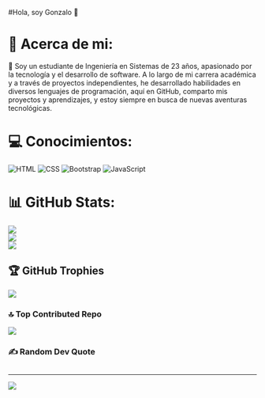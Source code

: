 #Hola, soy Gonzalo 👋

# 💫 Acerca de mi:
🚀 Soy un estudiante de Ingeniería en Sistemas de 23 años, apasionado por la tecnología y el desarrollo de software. A lo largo de mi carrera académica y a través de proyectos independientes, he desarrollado habilidades en diversos lenguajes de programación, aquí en GitHub, comparto mis proyectos y aprendizajes, y estoy siempre en busca de nuevas aventuras tecnológicas.



# 💻 Conocimientos:
![HTML](https://img.shields.io/badge/html5-%23E34F26.svg?style=for-the-badge&logo=html5&logoColor=white) ![CSS](https://img.shields.io/badge/css3-%231572B6.svg?style=for-the-badge&logo=css3&logoColor=white)  ![Bootstrap](https://img.shields.io/badge/bootstrap-%23563D7C.svg?style=for-the-badge&logo=bootstrap&logoColor=white) ![JavaScript](https://img.shields.io/badge/javascript-%23323330.svg?style=for-the-badge&logo=javascript&logoColor=%23F7DF1E)

# 📊 GitHub Stats:
![](https://github-readme-stats.vercel.app/api?username=Gonnetc27&theme=dark&hide_border=false&include_all_commits=false&count_private=false)<br/>
![](https://github-readme-streak-stats.herokuapp.com/?user=Gonnetc27&theme=dark&hide_border=false)<br/>
![](https://github-readme-stats.vercel.app/api/top-langs/?username=Gonnetc27&theme=dark&hide_border=false&include_all_commits=false&count_private=false&layout=compact)

## 🏆 GitHub Trophies
![](https://github-profile-trophy.vercel.app/?username=Gonnetc27&theme=onedark&no-frame=true&no-bg=false&margin-w=4)

### 🔝 Top Contributed Repo
![](https://github-contributor-stats.vercel.app/api?username=Gonnetc27&limit=5&theme=tokyonight&combine_all_yearly_contributions=true)

### ✍️ Random Dev Quote
![]()

---
[![](https://visitcount.itsvg.in/api?id=Gonnetc27&icon=2&color=4)](https://visitcount.itsvg.in)

